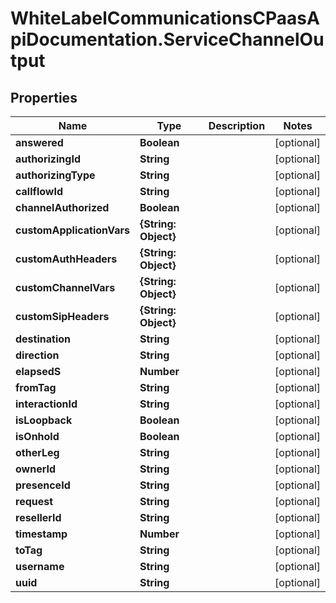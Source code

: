 # WhiteLabelCommunicationsCPaasApiDocumentation.ServiceChannelOutput

## Properties

Name | Type | Description | Notes
------------ | ------------- | ------------- | -------------
**answered** | **Boolean** |  | [optional] 
**authorizingId** | **String** |  | [optional] 
**authorizingType** | **String** |  | [optional] 
**callflowId** | **String** |  | [optional] 
**channelAuthorized** | **Boolean** |  | [optional] 
**customApplicationVars** | **{String: Object}** |  | [optional] 
**customAuthHeaders** | **{String: Object}** |  | [optional] 
**customChannelVars** | **{String: Object}** |  | [optional] 
**customSipHeaders** | **{String: Object}** |  | [optional] 
**destination** | **String** |  | [optional] 
**direction** | **String** |  | [optional] 
**elapsedS** | **Number** |  | [optional] 
**fromTag** | **String** |  | [optional] 
**interactionId** | **String** |  | [optional] 
**isLoopback** | **Boolean** |  | [optional] 
**isOnhold** | **Boolean** |  | [optional] 
**otherLeg** | **String** |  | [optional] 
**ownerId** | **String** |  | [optional] 
**presenceId** | **String** |  | [optional] 
**request** | **String** |  | [optional] 
**resellerId** | **String** |  | [optional] 
**timestamp** | **Number** |  | [optional] 
**toTag** | **String** |  | [optional] 
**username** | **String** |  | [optional] 
**uuid** | **String** |  | [optional] 


